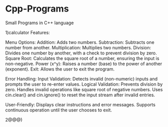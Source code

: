 # Cpp-Programs
Small Programs in C++ language

1)calculator
Features:

Menu Options:
Addition: Adds two numbers.
Subtraction: Subtracts one number from another.
Multiplication: Multiplies two numbers.
Division: Divides one number by another, with a check to prevent division by zero.
Square Root: Calculates the square root of a number, ensuring the input is non-negative.
Power (x^y): Raises a number (base) to the power of another (exponent).
Exit: Allows the user to exit the program.

Error Handling:
Input Validation: Detects invalid (non-numeric) inputs and prompts the user to re-enter values.
Logical Validation:
Prevents division by zero.
Handles invalid operations like square root of negative numbers.
Uses cin.clear() and cin.ignore() to reset the input stream after invalid entries.

User-Friendly:
Displays clear instructions and error messages.
Supports continuous operation until the user chooses to exit.

2@@@)
